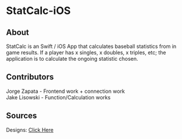 # StatCalc-iOS

## About
StatCalc is an Swift / iOS App that calculates baseball statistics from in game results. If a player has x singles, x doubles, x triples, etc; the application is to calculate the ongoing statistic chosen. 

## Contributors
Jorge Zapata - Frontend work + connection work<br/>
Jake Lisowski - Function/Calculation works

## Sources
Designs: [Click Here](https://www.figma.com/file/PyEhCbwffVVHDI8BZO2mzD/Baseball-App?node-id=0%3A1)
